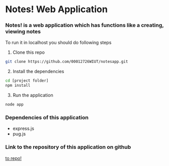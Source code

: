 # Notes! Web Application

### Notes! is a web application which has functions like a creating, viewing notes

To run it in localhost you should do following steps

1.  Clone this repo
```bash
git clone https://github.com/00012726WIUT/notesapp.git  
```

2. Install the dependencies 
```bash
cd [project folder]
npm install
```

3. Run the application
```bash
node app
```


### Dependencies of this application
 - express.js
 - pug.js


### Link to the repository of this application on github
[to repo!](https://github.com/00012726WIUT/notesapp.git )
